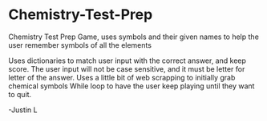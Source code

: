 # Chemistry-Test-Prep
Chemistry Test Prep Game, uses symbols and their given names to help the user remember symbols of all the elements

Uses dictionaries to match user input with the correct answer, and keep score.
The user input will not be case sensitive, and it must be letter for letter of the answer.
Uses a little bit of web scrapping to initially grab chemical symbols
While loop to have the user keep playing until they want to quit.

-Justin L
